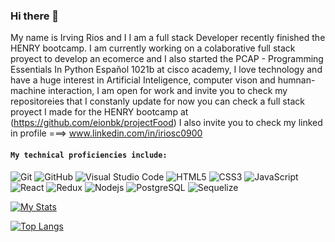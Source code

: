 ### Hi there 👋
My name is Irving Rios and I I am a full stack Developer recently finished the HENRY bootcamp. I am currently working on a colaborative full stack proyect to develop an ecomerce
and I also started the PCAP - Programming Essentials In Python Español 1021b at cisco academy, I love technology and have a huge interest in Artificial Inteligence, computer vison
and humnan-machine interaction, I am open for work and invite you to check my repositoreies that I constanly update for now you can check a full stack proyect I made for the HENRY bootcamp at (https://github.com/eionbk/projectFood) 
I also invite you to check my linked in profile ===> www.linkedin.com/in/iriosc0900

#### `My technical proficiencies include:` <br>
![Git](https://img.shields.io/badge/-Git-000000?style=flat&logo=git&logoColor=F05032&labelColor=ffffff)
![GitHub](https://img.shields.io/badge/-GitHub-000000?style=flat&logo=github&logoColor=000000&labelColor=ffffff)
![Visual Studio Code](https://img.shields.io/badge/-VSCode-000000?style=flat&logo=visual-studio-code&labelColor=007ACC)
![HTML5](https://img.shields.io/badge/-HTML5-000000?style=flat&logo=html5&logoColor=ffffff&labelColor=E34F26)
![CSS3](https://img.shields.io/badge/-CSS3-000000?style=flat&logo=css3&logoColor=ffffff&labelColor=1572B6) 
![JavaScript](https://img.shields.io/badge/-JavaScript-000000?style=flat&logo=javascript)
![React](https://img.shields.io/badge/-React-000000?style=flat&logo=react)
![Redux](https://img.shields.io/badge/-Redux-000000?style=flat&logo=redux&logoColor=764ABC&labelColor=ffffff)
![Nodejs](https://img.shields.io/badge/-Nodejs-000000?style=flat&logo=Node.js)
![PostgreSQL](https://img.shields.io/badge/-PostgreSQL-000000?style=flat&logo=postgresql&logoColor=ffffff&labelColor=336791)
![Sequelize](https://img.shields.io/badge/Sequelize-52B0E7?style=for-the-badge&logo=Sequelize&logoColor=white)

[![My Stats](https://github-readme-stats.vercel.app/api?username=eionbk&count_private=true&show_icons=true&theme=vue)](https://github.com/eionbk/github-readme-stats)

[![Top Langs](https://github-readme-stats.vercel.app/api/top-langs/?username=eionbk)](https://github.com/eionbk/github-readme-stats)

<!--
**eionbk/eionbk** is a ✨ _special_ ✨ repository because its `README.md` (this file) appears on your GitHub profile.

Here are some ideas to get you started:

- 🔭 I’m currently working on ...
- 🌱 I’m currently learning ...
- 👯 I’m looking to collaborate on ...
- 🤔 I’m looking for help with ...
- 💬 Ask me about ...
- 📫 How to reach me: ...
- 😄 Pronouns: ...
- ⚡ Fun fact: ...
-->
